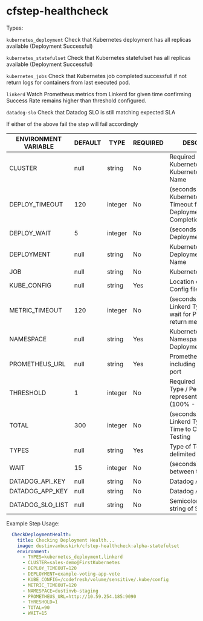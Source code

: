 # cfstep-healthcheck

Types:

`kubernetes_deployment` Check that Kubernetes deployment has all replicas available (Deployment Successful)

`kubernetes_statefulset` Check that Kubernetes statefulset has all replicas available (Deployment Successful)

`kubernetes_jobs` Check that Kubernetes job completed successfull if not return logs for containers from last executed pod.

`linkerd` Watch Prometheus metrics from Linkerd for given time confirming Success Rate remains higher than threshold configured.

`datadog-slo` Check that Datadog SLO is still matching expected SLA

If either of the above fail the step will fail accordingly

| ENVIRONMENT VARIABLE | DEFAULT | TYPE | REQUIRED | DESCRIPTION |
|----------------------------|----------|---------|----------|---------------------------------------------------------------------------------------------------------------------------------|
| CLUSTER | null | string | No | Required for Kubernetes Type / Kubernetes Context Name |
| DEPLOY_TIMEOUT | 120 | integer | No | (seconds) Required for Kubernetes Type / Timeout for Deployment Completion |
| DEPLOY_WAIT | 5 | integer | No | (seconds) Between Deployment Checks |
| DEPLOYMENT | null | string | No | Kubernetes Deployment/Statefulset Name |
| JOB | null | string | No | Kubernetes Job Name |
| KUBE_CONFIG | null | string | Yes | Location of Kube Config file |
| METRIC_TIMEOUT | 120 | integer | No | (seconds) Required for Linkerd Type / Time to wait for Prometheus to return metrics |
| NAMESPACE | null | string | Yes | Kubernetes Namespace of Deployment |
| PROMETHEUS_URL | null | string | Yes | Prometheus URL including protocol and port |
| THRESHOLD | 1 | integer | No | Required for Linkerd Type / Percentage represented in 1 - .01 (100% - 1%) |
| TOTAL | 300 | integer | No | (seconds) Required for Linkerd Type / Total Time to Continue Testing |
| TYPES | null | string | Yes | Type of Tests to Run `;` delimited |
| WAIT | 15 | integer | No | (seconds) Wait between tests |
|DATADOG_API_KEY| null | string | No | Datadog API Key |
|DATADOG_APP_KEY| null | string | No | Datadog APP Key |
|DATADOG_SLO_LIST| null | string | No | Semicolon delimited string of SLO names |

Example Step Usage:

``` yaml
  CheckDeploymentHealth:
    title: Checking Deployment Health...
    image: dustinvanbuskirk/cfstep-healthcheck:alpha-statefulset
    environment:
      - TYPES=kubernetes_deployment,linkerd
      - CLUSTER=sales-demo@FirstKubernetes
      - DEPLOY_TIMEOUT=120
      - DEPLOYMENT=example-voting-app-vote
      - KUBE_CONFIG=/codefresh/volume/sensitive/.kube/config
      - METRIC_TIMEOUT=120
      - NAMESPACE=dustinvb-staging
      - PROMETHEUS_URL=http://10.59.254.185:9090
      - THRESHOLD=1
      - TOTAL=90
      - WAIT=15
```